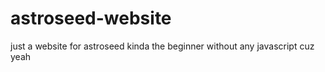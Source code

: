 # astroseed-website
just a website for astroseed kinda the beginner without any javascript cuz yeah

